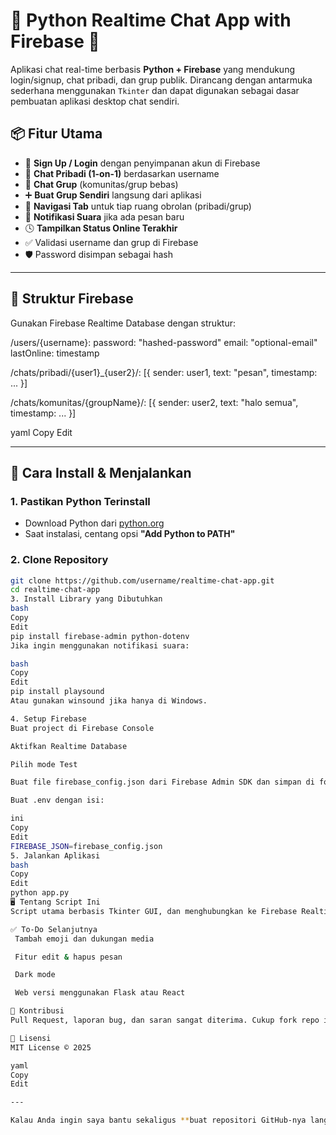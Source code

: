 # 🔹 Python Realtime Chat App with Firebase 🔹

Aplikasi chat real-time berbasis **Python + Firebase** yang mendukung login/signup, chat pribadi, dan grup publik. Dirancang dengan antarmuka sederhana menggunakan `Tkinter` dan dapat digunakan sebagai dasar pembuatan aplikasi desktop chat sendiri.

## 📦 Fitur Utama

- 🔐 **Sign Up / Login** dengan penyimpanan akun di Firebase
- 💬 **Chat Pribadi (1-on-1)** berdasarkan username
- 👥 **Chat Grup** (komunitas/grup bebas)
- ➕ **Buat Grup Sendiri** langsung dari aplikasi
- 🧭 **Navigasi Tab** untuk tiap ruang obrolan (pribadi/grup)
- 🔔 **Notifikasi Suara** jika ada pesan baru
- 🕓 **Tampilkan Status Online Terakhir**
- ✅ Validasi username dan grup di Firebase
- 🛡️ Password disimpan sebagai hash

---

## 📁 Struktur Firebase

Gunakan Firebase Realtime Database dengan struktur:

/users/{username}:
password: "hashed-password"
email: "optional-email"
lastOnline: timestamp

/chats/pribadi/{user1}_{user2}/:
[{ sender: user1, text: "pesan", timestamp: ... }]

/chats/komunitas/{groupName}/:
[{ sender: user2, text: "halo semua", timestamp: ... }]

yaml
Copy
Edit

---

## 🔧 Cara Install & Menjalankan

### 1. Pastikan Python Terinstall
- Download Python dari [python.org](https://www.python.org/downloads/)
- Saat instalasi, centang opsi **"Add Python to PATH"**

### 2. Clone Repository

```bash
git clone https://github.com/username/realtime-chat-app.git
cd realtime-chat-app
3. Install Library yang Dibutuhkan
bash
Copy
Edit
pip install firebase-admin python-dotenv
Jika ingin menggunakan notifikasi suara:

bash
Copy
Edit
pip install playsound
Atau gunakan winsound jika hanya di Windows.

4. Setup Firebase
Buat project di Firebase Console

Aktifkan Realtime Database

Pilih mode Test

Buat file firebase_config.json dari Firebase Admin SDK dan simpan di folder project

Buat .env dengan isi:

ini
Copy
Edit
FIREBASE_JSON=firebase_config.json
5. Jalankan Aplikasi
bash
Copy
Edit
python app.py
🖥️ Tentang Script Ini
Script utama berbasis Tkinter GUI, dan menghubungkan ke Firebase Realtime Database untuk menyimpan akun pengguna serta chat. Fitur seperti tab navigasi, suara notifikasi, dan validasi akun ditambahkan agar lebih mirip aplikasi modern.

✅ To-Do Selanjutnya
 Tambah emoji dan dukungan media

 Fitur edit & hapus pesan

 Dark mode

 Web versi menggunakan Flask atau React

🤝 Kontribusi
Pull Request, laporan bug, dan saran sangat diterima. Cukup fork repo ini dan buat perubahan yang bermanfaat!

📜 Lisensi
MIT License © 2025

yaml
Copy
Edit

---

Kalau Anda ingin saya bantu sekaligus **buat repositori GitHub-nya langsung**, tinggal
